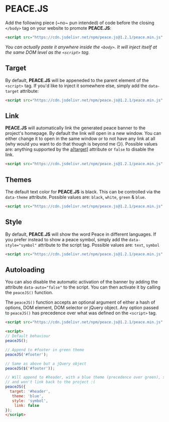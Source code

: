 # PEACE.JS

Add the following piece (~no~ pun intended) of code before the closing ```</body>``` tag on your website to promote **PEACE.JS**:

```html
<script src="https://cdn.jsdelivr.net/npm/peace.js@1.2.1/peace.min.js" async></script>
```

*You can actually paste it anywhere inside the ```<body>```. It will inject itself at the same DOM level as the ```<script>``` tag.*

## Target

By default, **PEACE.JS** will be appeneded to the parent element of the ```<script>``` tag. If you'd like to inject it somewhere else, simply add the `data-target` attribute:

```html
<script src="https://cdn.jsdelivr.net/npm/peace.js@1.2.1/peace.min.js" data-target="#footer" async></script>
```

## Link

**PEACE.JS** will automatically link the generated peace banner to the project's homepage. By default the link will open in a new window. You can either change it to open in the same window or to not have any link at all (why would you want to do that though is beyond me :smirk:). Possible values are: anything supported by the [a[target]](https://www.w3schools.com/tags/att_a_target.asp) attribute or `false` to disable the link.

```html
<script src="https://cdn.jsdelivr.net/npm/peace.js@1.2.1/peace.min.js" data-link="_self" async></script>
```

## Themes

The default text color for **PEACE.JS** is black. This can be controlled via the `data-theme` attribute. Possible values are: `black`, `white`, `green` & `blue`.

```html
<script src="https://cdn.jsdelivr.net/npm/peace.js@1.2.1/peace.min.js" data-theme="blue" async></script>
```

## Style

By default, **PEACE.JS** will show the word Peace in different languages. If you prefer instead to show a peace symbol, simply add the `data-style="symbol"` attribute to the script tag. Possible values are: `text`, `symbol`

```html
<script src="https://cdn.jsdelivr.net/npm/peace.js@1.2.1/peace.min.js" data-style="symbol" async></script>
```

## Autoloading

You can also disable the automatic activation of the banner by adding the attribute `data-auto="false"` to the script. You can then activate it by calling the ```peaceJS()``` function.

The ```peaceJS()``` function accepts an optional argument of either a hash of options, DOM element, DOM selector or jQuery object. Any option passed to ```peaceJS()``` has precedence over what was defined on the ```<script>``` tag.

```html
<script src="https://cdn.jsdelivr.net/npm/peace.js@1.2.1/peace.min.js" data-auto="false" data-theme="green" data-link="_self" async></script>

<script>
// Default behaviour
peaceJS();

// Append to #footer in green theme
peaceJS('#footer');

// Same as above but a jQuery object
peaceJS($('#footer'));

// Will append to #header, with a blue theme (precedence over green), symbol style
// and won't link back to the project :(
peaceJS({
  target: '#header',
   theme: 'blue',
   style: 'symbol',
    link: false
});
</script>
```
